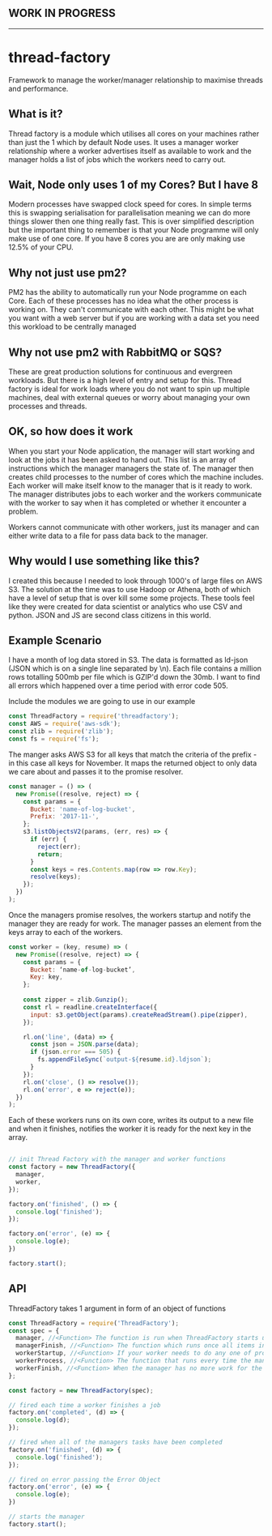## WORK IN PROGRESS
---

# thread-factory
Framework to manage the worker/manager relationship to maximise threads and performance.

## What is it?
Thread factory is a module which utilises all cores on your machines rather than just the 1 which by default Node uses. It uses a manager worker relationship where a worker advertises itself as available to work and the manager holds a list of jobs which the workers need to carry out. 

## Wait, Node only uses 1 of my Cores? But I have 8
Modern processes have swapped clock speed for cores. In simple terms this is swapping serialisation for parallelisation meaning we can do more things slower then one thing really fast. This is over simplified description but the important thing to remember is that your Node programme will only make use of one core. If you have 8 cores you are are only making use 12.5% of your CPU.

## Why not just use pm2?
PM2 has the ability to automatically run your Node programme on each Core. Each of these processes has no idea what the other process is working on. They can't communicate with each other. This might be what you want with a web server but if you are working with a data set you need this workload to be centrally managed

## Why not use pm2 with RabbitMQ or SQS?
These are great production solutions for continuous and evergreen workloads. But there is a high level of entry and setup for this. Thread factory is ideal for work loads where you do not want to spin up multiple machines, deal with external queues or worry about managing your own processes and threads.

## OK, so how does it work
When you start your Node application, the manager will start working and look at the jobs it has been asked to hand out. This list is an array of instructions which the manager managers the state of. The manager then creates child processes to the number of cores which the machine includes. Each worker will make itself know to the manager that is it ready to work. The manager distributes jobs to each worker and the workers communicate with the worker to say when it has completed or whether it encounter a problem.

Workers cannot communicate with other workers, just its manager and can either write data to a file for pass data back to the manager.

## Why would I use something like this?
I created this because I needed to look through 1000's of large files on AWS S3. The solution at the time was to use Hadoop or Athena, both of which have a level of setup that is over kill some some projects. These tools feel like they were created for data scientist or analytics who use CSV and python. JSON and JS are second class citizens in this world.

## Example Scenario
I have a month of log data stored in S3. The data is formatted as ld-json (JSON which is on a single line separated by \n). Each file contains a million rows totalling 500mb per file which is GZIP'd down the 30mb. I want to find all errors which happened over a time period with error code 505.

Include the modules we are going to use in our example
```js
const ThreadFactory = require('threadfactory');
const AWS = require('aws-sdk');
const zlib = require('zlib');
const fs = require('fs');
```

The manger asks AWS S3 for all keys that match the criteria of the prefix - in this case all keys for November. It maps the returned object to only data we care about and passes it to the promise resolver.
```js
const manager = () => (
  new Promise((resolve, reject) => {
    const params = {
      Bucket: 'name-of-log-bucket',
      Prefix: '2017-11-',
    };
    s3.listObjectsV2(params, (err, res) => {
      if (err) {
        reject(err);
        return;
      }
      const keys = res.Contents.map(row => row.Key);
      resolve(keys);
    });
  })
);
```

Once the managers promise resolves, the workers startup and notify the manager they are ready for work. The manager passes an element from the keys array to each of the workers.
```js
const worker = (key, resume) => (
  new Promise((resolve, reject) => {
    const params = {
      Bucket: ‘name-of-log-bucket’, 
      Key: key,
    };
    
    const zipper = zlib.Gunzip();
    const rl = readline.createInterface({
      input: s3.getObject(params).createReadStream().pipe(zipper),
    });

    rl.on('line', (data) => {
      const json = JSON.parse(data);
      if (json.error === 505) {
        fs.appendFileSync(`output-${resume.id}.ldjson`);
      }
    });
    rl.on('close', () => resolve());
    rl.on('error', e => reject(e));
  })
);
```

Each of these workers runs on its own core, writes its output to a new file and when it finishes, notifies the worker it is ready for the next key in the array.
```js

// init Thread Factory with the manager and worker functions
const factory = new ThreadFactory({
  manager,
  worker,
});

factory.on('finished', () => {
  console.log('finished');
});

factory.on('error', (e) => {
  console.log(e);
})

factory.start();
```

## API

ThreadFactory takes 1 argument in form of an object of functions
```js
const ThreadFactory = require('ThreadFactory');
const spec = {
  manager, //<Function> The function is run when ThreadFactory starts up, returns a Promise with an array.
  managerFinish, //<Function> The function which runs once all items in the manager array have completed. Returns a Promise.
  workerStartup, //<Function> If your worker needs to do any one of processes such as start a socket or connect to a db. Returns a Promise.
  workerProcess, //<Function> The function that runs every time the manager passes an instruction. Returns a Promise.
  workerFinish, //<Function> When the manager has no more work for the worker, this cleanup function is fired.
};

const factory = new ThreadFactory(spec);

// fired each time a worker finishes a job
factory.on('completed', (d) => {
  console.log(d);
});

// fired when all of the managers tasks have been completed
factory.on('finished', (d) => {
  console.log('finished');
});

// fired on error passing the Error Object
factory.on('error', (e) => {
  console.log(e);
})

// starts the manager
factory.start();
```